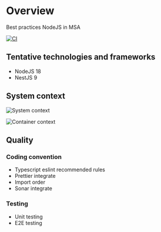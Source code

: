 # Overview

Best practices NodeJS in MSA

[![CI](https://github.com/nashtech-garage/nodejs-msa/actions/workflows/main.yml/badge.svg)](https://github.com/nashtech-garage/nodejs-msa/actions/workflows/main.yml)

## Tentative technologies and frameworks

- NodeJS 18
- NestJS 9

## System context

![System context](http://www.plantuml.com/plantuml/proxy?cache=no&src=https://raw.githubusercontent.com/nashtech-garage/nodejs-msa/main/docs/diagrams/system-context.puml)

![Container context](http://www.plantuml.com/plantuml/proxy?cache=no&src=https://raw.githubusercontent.com/nashtech-garage/nodejs-msa/main/docs/diagrams/container-context.puml)

## Quality

### Coding convention

- Typescript eslint recommended rules
- Prettier integrate
- Import order
- Sonar integrate

### Testing

- Unit testing
- E2E testing
